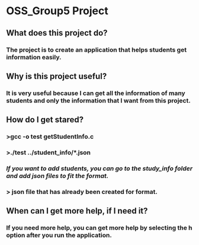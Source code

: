  # OSS_Group5 Project

## What does this project do?
### The project is to create an application that helps students get information easily.

## Why is this project useful?
### It is very useful because I can get all the information of many students and only the information that I want from this project.

## How do I get stared?
### >gcc -o test getStudentInfo.c
### >./test ../student_info/*.json
### _If you want to add students, you can go to the study_info folder and add json files to fit the format._
### > json file that has already been created for format.

## When can I get more help, if I need it?
### If you need more help, you can get more help by selecting the h option after you run the application.
